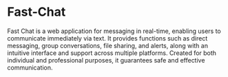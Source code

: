 # Fast-Chat
Fast Chat is a web application for messaging in real-time, enabling users to communicate immediately via text. It provides functions such as direct messaging, group conversations, file sharing, and alerts, along with an intuitive interface and support across multiple platforms. Created for both individual and professional purposes, it guarantees safe and effective communication.
